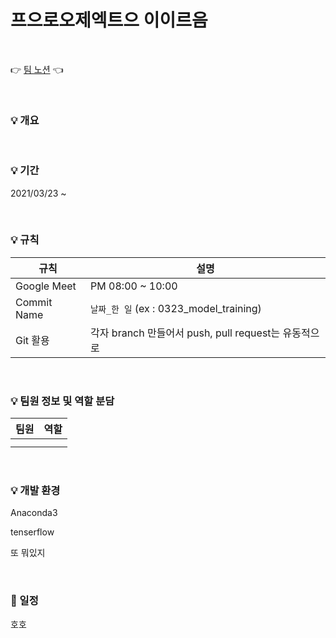 # 프으로오제엑트으 이이르음



<br />

👉 [팀 노션](https://www.notion.so/afbfde8986d8406aae4d0f32908288a3) 👈

<br />

### 💡 개요


<br />


### 💡 기간

2021/03/23 ~ 


<br />


### 💡 규칙

| 규칙        | 설명                                                 |
| ----------- | ---------------------------------------------------- |
| Google Meet | PM 08:00 ~ 10:00                                     |
| Commit Name | `날짜_한 일` (ex : 0323_model_training)              |
| Git 활용    | 각자 branch 만들어서 push, pull request는 유동적으로 |

<br />


### 💡 팀원 정보 및 역할 분담

| 팀원 | 역할 |
| ---- | ---- |
|      |      |
|      |      |

<br />


### 💡 개발 환경

Anaconda3

tenserflow

또 뭐있지

<br />


### 📅 일정

호호

<br />


